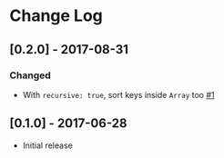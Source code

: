 # Change Log

## [0.2.0] - 2017-08-31

### Changed

* With `recursive: true`, sort keys inside `Array` too [#1](https://github.com/yuya-takeyama/sort_by_key/pull/1)

## [0.1.0] - 2017-06-28

* Initial release
